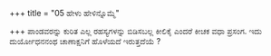 +++
title = "05 ಹೇಳು ಹೇಳಿನ್ನೊಮ್ಮೆ"

+++
ಪಾಂಡವರನ್ನು ಕುರಿತ ಎಲ್ಲ ರಹಸ್ಯಗಳನ್ನು ಬಿಡಿಸಬಲ್ಲ ಕೀಲಿಕೈ ಎಂದರೆ ಕೀಚಕ ವಧಾ ಪ್ರಸಂಗ. ಇದು ದುರ್ಯೋಧನನಂಥ ಚಾಣಾಕ್ಷನಿಗೆ ಹೊಳೆಯದೆ ಇರುತ್ತದೆಯೆ ?